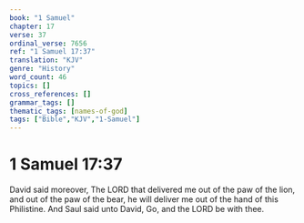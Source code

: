 ```yaml
---
book: "1 Samuel"
chapter: 17
verse: 37
ordinal_verse: 7656
ref: "1 Samuel 17:37"
translation: "KJV"
genre: "History"
word_count: 46
topics: []
cross_references: []
grammar_tags: []
thematic_tags: [names-of-god]
tags: ["Bible","KJV","1-Samuel"]
---
```


# 1 Samuel 17:37

David said moreover, The LORD that delivered me out of the paw of the lion, and out of the paw of the bear, he will deliver me out of the hand of this Philistine. And Saul said unto David, Go, and the LORD be with thee.
